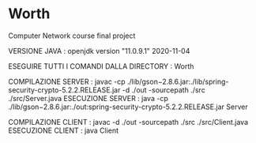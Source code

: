# Worth
Computer Network course final project

VERSIONE JAVA : openjdk version "11.0.9.1" 2020-11-04

ESEGUIRE TUTTI I COMANDI DALLA DIRECTORY : Worth

COMPILAZIONE SERVER : javac -cp ./lib/gson−2.8.6.jar:./lib/spring-security-crypto-5.2.2.RELEASE.jar -d ./out -sourcepath ./src ./src/Server.java
ESECUZIONE SERVER   : java -cp ./lib/gson−2.8.6.jar:./out:spring-security-crypto-5.2.2.RELEASE.jar Server

COMPILAZIONE CLIENT : javac -d ./out -sourcepath ./src ./src/Client.java
ESECUZIONE CLIENT   : java Client
